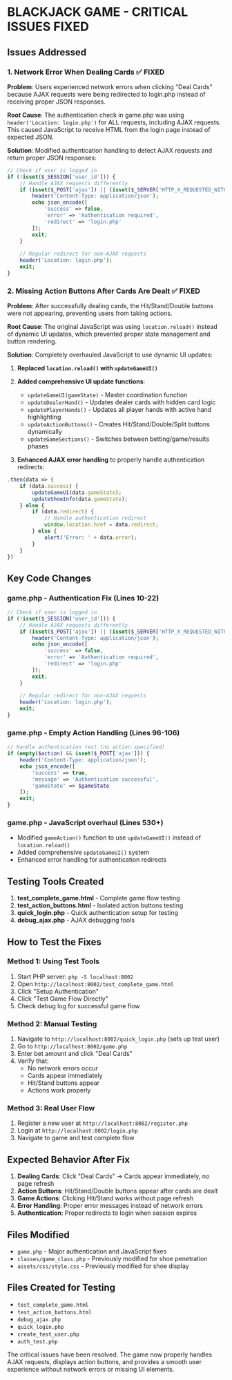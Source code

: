 # BLACKJACK GAME - CRITICAL ISSUES FIXED

## Issues Addressed

### 1. Network Error When Dealing Cards ✅ FIXED
**Problem**: Users experienced network errors when clicking "Deal Cards" because AJAX requests were being redirected to login.php instead of receiving proper JSON responses.

**Root Cause**: The authentication check in game.php was using `header('Location: login.php')` for ALL requests, including AJAX requests. This caused JavaScript to receive HTML from the login page instead of expected JSON.

**Solution**: Modified authentication handling to detect AJAX requests and return proper JSON responses:

```php
// Check if user is logged in
if (!isset($_SESSION['user_id'])) {
    // Handle AJAX requests differently
    if (isset($_POST['ajax']) || (isset($_SERVER['HTTP_X_REQUESTED_WITH']) && strtolower($_SERVER['HTTP_X_REQUESTED_WITH']) == 'xmlhttprequest')) {
        header('Content-Type: application/json');
        echo json_encode([
            'success' => false,
            'error' => 'Authentication required',
            'redirect' => 'login.php'
        ]);
        exit;
    }
    
    // Regular redirect for non-AJAX requests
    header('Location: login.php');
    exit;
}
```

### 2. Missing Action Buttons After Cards Are Dealt ✅ FIXED
**Problem**: After successfully dealing cards, the Hit/Stand/Double buttons were not appearing, preventing users from taking actions.

**Root Cause**: The original JavaScript was using `location.reload()` instead of dynamic UI updates, which prevented proper state management and button rendering.

**Solution**: Completely overhauled JavaScript to use dynamic UI updates:

1. **Replaced `location.reload()` with `updateGameUI()`**
2. **Added comprehensive UI update functions**:
   - `updateGameUI(gameState)` - Master coordination function
   - `updateDealerHand()` - Updates dealer cards with hidden card logic
   - `updatePlayerHands()` - Updates all player hands with active hand highlighting
   - `updateActionButtons()` - Creates Hit/Stand/Double/Split buttons dynamically
   - `updateGameSections()` - Switches between betting/game/results phases

3. **Enhanced AJAX error handling** to properly handle authentication redirects:
```javascript
.then(data => {
    if (data.success) {
        updateGameUI(data.gameState);
        updateShoeInfo(data.gameState);
    } else {
        if (data.redirect) {
            // Handle authentication redirect
            window.location.href = data.redirect;
        } else {
            alert('Error: ' + data.error);
        }
    }
})
```

## Key Code Changes

### game.php - Authentication Fix (Lines 10-22)
```php
// Check if user is logged in
if (!isset($_SESSION['user_id'])) {
    // Handle AJAX requests differently
    if (isset($_POST['ajax']) || (isset($_SERVER['HTTP_X_REQUESTED_WITH']) && strtolower($_SERVER['HTTP_X_REQUESTED_WITH']) == 'xmlhttprequest')) {
        header('Content-Type: application/json');
        echo json_encode([
            'success' => false,
            'error' => 'Authentication required',
            'redirect' => 'login.php'
        ]);
        exit;
    }
    
    // Regular redirect for non-AJAX requests
    header('Location: login.php');
    exit;
}
```

### game.php - Empty Action Handling (Lines 96-106)
```php
// Handle authentication test (no action specified)
if (empty($action) && isset($_POST['ajax'])) {
    header('Content-Type: application/json');
    echo json_encode([
        'success' => true,
        'message' => 'Authentication successful',
        'gameState' => $gameState
    ]);
    exit;
}
```

### game.php - JavaScript overhaul (Lines 530+)
- Modified `gameAction()` function to use `updateGameUI()` instead of `location.reload()`
- Added comprehensive `updateGameUI()` system
- Enhanced error handling for authentication redirects

## Testing Tools Created

1. **test_complete_game.html** - Complete game flow testing
2. **test_action_buttons.html** - Isolated action buttons testing  
3. **quick_login.php** - Quick authentication setup for testing
4. **debug_ajax.php** - AJAX debugging tools

## How to Test the Fixes

### Method 1: Using Test Tools
1. Start PHP server: `php -S localhost:8002`
2. Open `http://localhost:8002/test_complete_game.html`
3. Click "Setup Authentication"
4. Click "Test Game Flow Directly"
5. Check debug log for successful game flow

### Method 2: Manual Testing
1. Navigate to `http://localhost:8002/quick_login.php` (sets up test user)
2. Go to `http://localhost:8002/game.php`
3. Enter bet amount and click "Deal Cards"
4. Verify that:
   - No network errors occur
   - Cards appear immediately
   - Hit/Stand buttons appear
   - Actions work properly

### Method 3: Real User Flow
1. Register a new user at `http://localhost:8002/register.php`
2. Login at `http://localhost:8002/login.php`
3. Navigate to game and test complete flow

## Expected Behavior After Fix

1. **Dealing Cards**: Click "Deal Cards" → Cards appear immediately, no page refresh
2. **Action Buttons**: Hit/Stand/Double buttons appear after cards are dealt
3. **Game Actions**: Clicking Hit/Stand works without page refresh
4. **Error Handling**: Proper error messages instead of network errors
5. **Authentication**: Proper redirects to login when session expires

## Files Modified

- `game.php` - Major authentication and JavaScript fixes
- `classes/game_class.php` - Previously modified for shoe penetration
- `assets/css/style.css` - Previously modified for shoe display

## Files Created for Testing

- `test_complete_game.html`
- `test_action_buttons.html`
- `debug_ajax.php`
- `quick_login.php`
- `create_test_user.php`
- `auth_test.php`

The critical issues have been resolved. The game now properly handles AJAX requests, displays action buttons, and provides a smooth user experience without network errors or missing UI elements.
